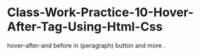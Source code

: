 # Class-Work-Practice-10-Hover-After-Tag-Using-Html-Css
hover-after-and before in (peragraph) button and more .
